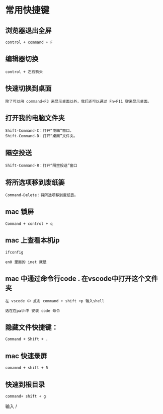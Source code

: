 # 常用快捷键
## 浏览器退出全屏
```
control + command + F
```

## 编辑器切换
```
control + 左右箭头
```

## 快速切换到桌面
```
除了可以用 command+F3 来显示桌面以外，我们还可以通过 Fn+F11 键来显示桌面。
```



## 打开我的电脑文件夹
```
Shift-Command-C：打开“电脑”窗口。
Shift-Command-D：打开“桌面”文件夹。
```

## 隔空投送
```
Shift-Command-R：打开“隔空投送”窗口
```

## 将所选项移到废纸篓
```
Command-Delete：将所选项移到废纸篓。
```


## mac 锁屏
```
Command + control + q
```

## mac 上查看本机ip
```
ifconfig

en0 里面的 inet 就是
```

## mac 中通过命令行code . 在vscode中打开这个文件夹
```
在 vscode 中 点击 command + shift +p 输入shell

选在在path中 安装 code 命令
```


## 隐藏文件快捷键：
```shell
Command + Shift + .
```

## mac 快速录屏 
```
comamnd + shift + 5
```


## 快速到根目录
```shell
command+ shift + g
```
输入 /